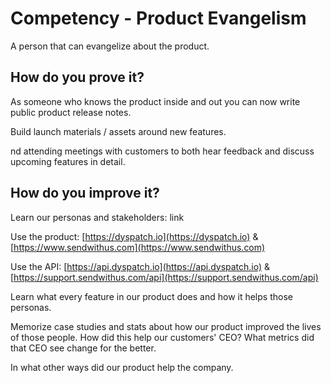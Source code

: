# Competency - Product Evangelism

A person that can evangelize about the product.

## How do you prove it?

As someone who knows the product inside and out you can now write public product release notes.

Build launch materials / assets around new features.

nd attending meetings with customers to both hear feedback and discuss upcoming features in detail.

## How do you improve it?

Learn our personas and stakeholders: link

Use the product: [https://dyspatch.io](https://dyspatch.io) & [https://www.sendwithus.com](https://www.sendwithus.com)

Use the API: [https://api.dyspatch.io](https://api.dyspatch.io)  & [https://support.sendwithus.com/api](https://support.sendwithus.com/api)

Learn what every feature in our product does and how it helps those personas.

Memorize case studies and stats about how our product improved the lives of those people.  How did this help our customers' CEO?  What metrics did that CEO see change for the better.

In what other ways did our product help the company.

